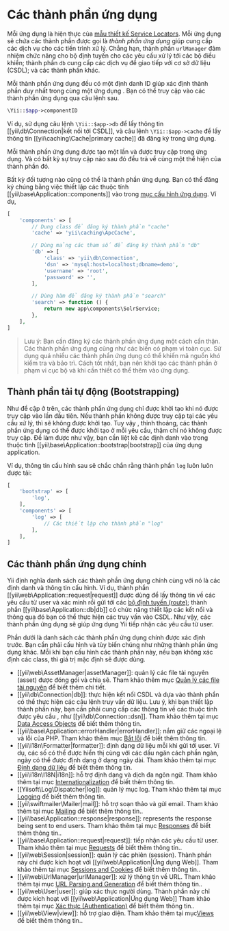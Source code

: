 Các thành phần ứng dụng
======================

Mỗi ứng dụng là hiện thực của [mẫu thiết kế Service Locators](concept-service-locator.md). Mỗi ứng dụng sẽ chứa các thành phần
được gọi là *thành phần ứng dụng* giúp cung cấp các dịch vụ cho các tiến trình xử lý. Chẳng hạn,
thành phần `urlManager` đảm nhiệm chức năng cho bộ định tuyến cho các yêu cầu xử lý tới các bộ điều khiển;
thành phần `db` cung cấp các dịch vụ để giao tiếp với cơ sở dữ liệu (CSDL); và các thành phần khác.

Mỗi thành phần ứng dụng đều có một định danh ID giúp xác định thành phần duy nhất trong cùng một ứng dụng
. Bạn có thể truy cập vào các thành phần ứng dụng qua câu lệnh sau.

```php
\Yii::$app->componentID
```

Ví dụ, sử dụng câu lệnh `\Yii::$app->db` để lấy thông tin [[yii\db\Connection|kết nối tới CSDL]],
và câu lệnh `\Yii::$app->cache` để lấy thông tin [[yii\caching\Cache|primary cache]] đã đăng ký trong ứng dụng.

Mỗi thành phần ứng dụng được tạo một lần và được truy cập trong ứng dụng. Và có bất kỳ sự truy cập nào
sau đó đều trả về cùng một thể hiện của thành phần đó.

Bất kỳ đối tượng nào cũng có thể là thành phần ứng dụng. Bạn có thể đăng ký chúng bằng việc thiết lập các
thuộc tính [[yii\base\Application::components]] vào trong [mục cấu hình ứng dụng](structure-applications.md#application-configurations).
Ví dụ,

```php
[
    'components' => [
        // Dung class để đăng ký thành phần "cache"
        'cache' => 'yii\caching\ApcCache',

        // Dùng mảng các tham số để đăng ký thành phần "db"
        'db' => [
            'class' => 'yii\db\Connection',
            'dsn' => 'mysql:host=localhost;dbname=demo',
            'username' => 'root',
            'password' => '',
        ],

        // Dùng hàm để đăng ký thành phần "search"
        'search' => function () {
            return new app\components\SolrService;
        },
    ],
]
```

> Lưu ý: Bạn cần đăng ký các thành phần ứng dụng một cách cẩn thận.
  Các thành phần ứng dụng cũng như các biến có phạm vi toàn cục. Sử dụng quá nhiều các thành phần ứng dụng có thể khiến mã nguồn
  khó kiểm tra và bảo trì. Cách tốt nhất, bạn nên khởi tạo các thành phần ở phạm vi cục bộ
  và khi cần thiết có thể thêm vào ứng dụng.


## Thành phần tải tự động (Bootstrapping) <span id="bootstrapping-components"></span>

Như đề cập ở trên, các thành phần ứng dụng chỉ được khởi tạo khi nó được truy cập vào lần đầu tiên.
Nếu thành phần không được truy cập tại các yêu cầu xử lý, thì sẽ không được khởi tạo. Tuy vậy , thỉnh thoảng, các thành phần ứng dụng
có thể được khởi tạo ở mỗi yêu cầu, thậm chí nó không được truy cập.
Để làm được như vậy, bạn cần liệt kê các định danh vào trong thuộc tinh [[yii\base\Application::bootstrap|bootstrap]] của ứng dụng application.

Ví dụ, thông tin cấu hình sau sẽ chắc chắn rằng thành phần `log` luôn luôn được tải:

```php
[
    'bootstrap' => [
        'log',
    ],
    'components' => [
        'log' => [
            // Các thiết lập cho thành phần "log"
        ],
    ],
]
```


## Các thành phần ứng dụng chính <span id="core-application-components"></span>

Yii định nghĩa danh sách các thành phần ứng dụng chính cùng với nó là các định danh và thông tin cấu hình. Ví dụ,
thành phần [[yii\web\Application::request|request]] được dùng để lấy thông tin về các yêu cầu từ user
và xác minh rồi gửi tới các [bộ định tuyến (route)](runtime-routing.md); thành phần [[yii\base\Application::db|db]]
có chức năng thiết lập các kết nối và thông qua đó bạn có thể thực hiện các truy vấn vào CSDL.
Như vậy, các thành phần ứng dụng sẽ giúp ứng dụng Yii tiếp nhận các yêu cầu từ user.

Phần dưới là danh sách các thành phần ứng dụng chính được xác định trước. Bạn cần phải cấu hình và tùy biến chúng
như những thành phần ứng dụng khác. Mỗi khi bạn cấu hình các thành phần này,
nếu bạn không xác định các class, thì giá trị mặc định sẽ được dùng.

* [[yii\web\AssetManager|assetManager]]: quản lý các file tài nguyên (asset) được đóng gói và chia sẽ.
  Tham khảo thêm mục [Quản lý các file tài nguyên](structure-assets.md) để biết thêm chi tiết.
* [[yii\db\Connection|db]]: thực hiện kết nối CSDL và dựa vào thành phần có thể thực hiện các câu lệnh truy vấn dữ liệu.
  Lưu ý, khi bạn thiết lập thành phần này, bạn cần phải cung cấp các thông tin về các thuộc tính được yêu cầu
  , như [[yii\db\Connection::dsn]].
  Tham khảo thêm tại mục [Data Access Objects](db-dao.md) để biết thêm thông tin.
* [[yii\base\Application::errorHandler|errorHandler]]: nắm giữ các ngoại lệ và lỗi của PHP.
  Tham khảo thêm mục [Bắt lỗi](runtime-handling-errors.md) để biết thêm thông tin.
* [[yii\i18n\Formatter|formatter]]: định dạng dữ liệu mỗi khi gửi tới user. Ví dụ, các số có thể được
  hiển thị cùng với các dấu ngăn cách phần ngàn, ngày có thể được định dạng ở dạng ngày dài.
  Tham khảo thêm tại mục [Định dạng dữ liệu](output-formatting.md) để biết thêm thông tin.
* [[yii\i18n\I18N|i18n]]: hỗ trợ định dạng và dịch đa ngôn ngữ.
  Tham khảo thêm tại mục [Internationalization](tutorial-i18n.md) để biết thêm thông tin.
* [[Yiisoft\Log\Dispatcher|log]]: quản lý mục log.
  Tham khảo thêm tại mục [Logging](runtime-logging.md) để biết thêm thông tin.
* [[yii\swiftmailer\Mailer|mail]]: hỗ trợ soạn thảo và gửi email.
  Tham khảo thêm tại mục [Mailing](tutorial-mailing.md) để biết thêm thông tin..
* [[yii\base\Application::response|response]]: represents the response being sent to end users.
  Tham khảo thêm tại mục [Responses](runtime-responses.md) để biết thêm thông tin..
* [[yii\base\Application::request|request]]: tiếp nhận các yêu cầu từ user.
  Tham khảo thêm tại mục [Requests](runtime-requests.md) để biết thêm thông tin..
* [[yii\web\Session|session]]: quản lý các phiên (session). Thành phần này chỉ được kích hoạt với
  [[yii\web\Application|Ứng dụng Web]].
  Tham khảo thêm tại mục [Sessions and Cookies](runtime-sessions-cookies.md) để biết thêm thông tin..
* [[yii\web\UrlManager|urlManager]]: xử lý thông tin về URL.
  Tham khảo thêm tại mục [URL Parsing and Generation](runtime-routing.md) để biết thêm thông tin..
* [[yii\web\User|user]]: giúp xác thực người dùng. Thành phần này chỉ được kích hoạt với
  [[yii\web\Application|Ứng dụng Web]]
  Tham khảo thêm tại mục [Xác thực (Authentication)](security-authentication.md) để biết thêm thông tin..
* [[yii\web\View|view]]: hỗ trợ giao diện.
  Tham khảo thêm tại mục[Views](structure-views.md) để biết thêm thông tin..
